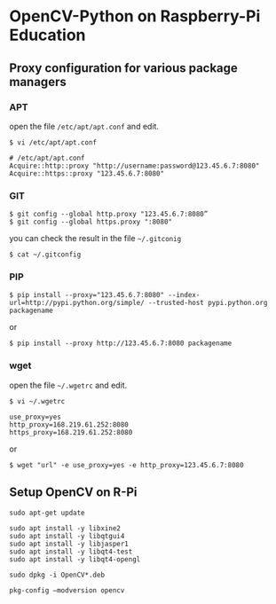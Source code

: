 # OpenCV-Python on Raspberry-Pi Education

## Proxy configuration for various package managers
### APT

open the file `/etc/apt/apt.conf` and edit.
```
$ vi /etc/apt/apt.conf 
```
```
# /etc/apt/apt.conf
Acquire::http::proxy "http://username:password@123.45.6.7:8080"
Acquire::https::proxy "123.45.6.7:8080"
```

### GIT
```
$ git config --global http.proxy "123.45.6.7:8080”
$ git config --global https.proxy ":8080"
```
you can check the result in the file `~/.gitconig	`

```
$ cat ~/.gitconfig 
```

### PIP
```
$ pip install --proxy="123.45.6.7:8080" --index-url=http://pypi.python.org/simple/ --trusted-host pypi.python.org packagename 
```
or 
```
$ pip install --proxy http://123.45.6.7:8080 packagename 
```

### wget
open the file `~/.wgetrc` and edit.
    
```
$ vi ~/.wgetrc 
```

```
use_proxy=yes
http_proxy=168.219.61.252:8080
https_proxy=168.219.61.252:8080
```
or
```
$ wget "url" -e use_proxy=yes -e http_proxy=123.45.6.7:8080 
```


## Setup OpenCV on R-Pi

```
sudo apt-get update
```

```
sudo apt install -y libxine2
sudo apt install -y libqtgui4
sudo apt install -y libjasper1
sudo apt install -y libqt4-test
sudo apt install -y libqt4-opengl
```
```
sudo dpkg -i OpenCV*.deb
```
```
pkg-config —modversion opencv
```
